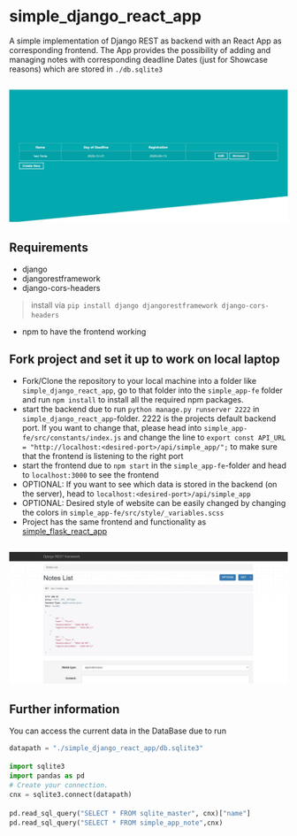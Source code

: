 # simple_django_react_app
A simple implementation of Django REST as backend with an React App as corresponding frontend. The App provides the possibility of adding and managing notes with corresponding deadline Dates (just for Showcase reasons) which are stored in `./db.sqlite3`

<h2 align="center">
  <img src=https://github.com/papstchaka/simple_django_react_app/blob/master/simple_app-fe/src/assets/frontend_view.jpg alt="Frontend View" width="800px" />
</h2>

## Requirements
* django
* djangorestframework
* django-cors-headers
> install via `pip install django djangorestframework django-cors-headers`

* npm to have the frontend working

## Fork project and set it up to work on local laptop
* Fork/Clone the repository to your local machine into a folder like `simple_django_react_app`, go to that folder into the `simple_app-fe` folder and run `npm install` to install all the required npm packages.
* start the backend due to run `python manage.py runserver 2222` in `simple_django_react_app`-folder. 2222 is the projects default backend port. If you want to change that, please head into `simple_app-fe/src/constants/index.js` and change the line to `export const API_URL = "http://localhost:<desired-port>/api/simple_app/";` to make sure that the frontend is listening to the right port
* start the frontend due to `npm start` in the `simple_app-fe`-folder and head to `localhost:3000` to see the frontend
* OPTIONAL: If you want to see which data is stored in the backend (on the server), head to `localhost:<desired-port>/api/simple_app`
* OPTIONAL: Desired style of website can be easily changed by changing the colors in `simple_app-fe/src/style/_variables.scss`
* Project has the same frontend and functionality as <a href="https://github.com/papstchaka/simple_flask_react_app" target="_blank">simple_flask_react_app</a>

<h2 align="center">
  <img src=https://github.com/papstchaka/simple_django_react_app/blob/master/simple_app-fe/src/assets/backend_view.jpg alt="Backend View" width="800px" />
</h2>

## Further information
You can access the current data in the DataBase due to run 

```python
datapath = "./simple_django_react_app/db.sqlite3"

import sqlite3
import pandas as pd
# Create your connection.
cnx = sqlite3.connect(datapath)

pd.read_sql_query("SELECT * FROM sqlite_master", cnx)["name"]
pd.read_sql_query("SELECT * FROM simple_app_note",cnx)
```

